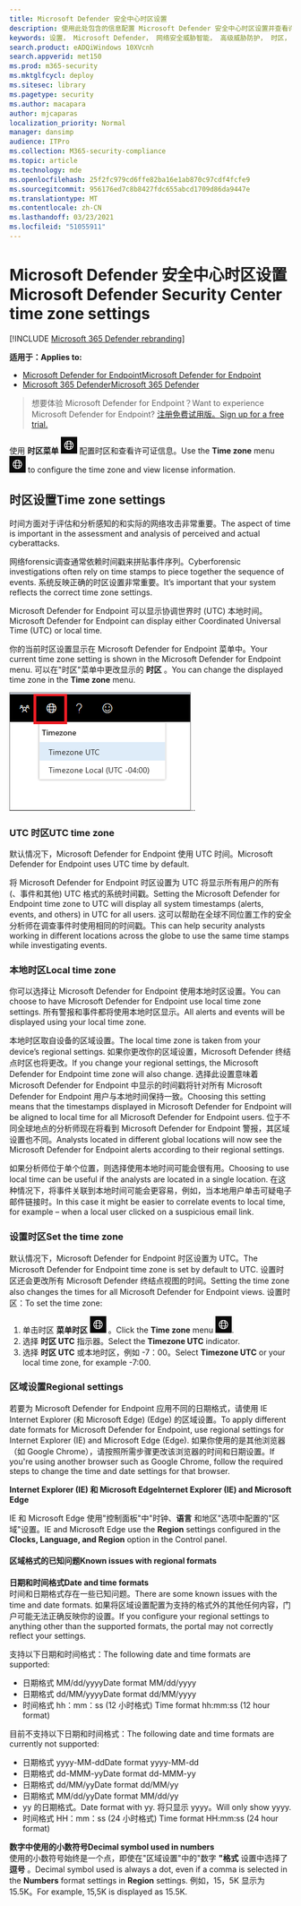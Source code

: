 ```yaml
---
title: Microsoft Defender 安全中心时区设置
description: 使用此处包含的信息配置 Microsoft Defender 安全中心时区设置并查看许可证信息。
keywords: 设置， Microsoft Defender， 网络安全威胁智能， 高级威胁防护， 时区， utc， 本地时间， 许可证
search.product: eADQiWindows 10XVcnh
search.appverid: met150
ms.prod: m365-security
ms.mktglfcycl: deploy
ms.sitesec: library
ms.pagetype: security
ms.author: macapara
author: mjcaparas
localization_priority: Normal
manager: dansimp
audience: ITPro
ms.collection: M365-security-compliance
ms.topic: article
ms.technology: mde
ms.openlocfilehash: 25f2fc979cd6ffe82ba16e1ab870c97cdf4fcfe9
ms.sourcegitcommit: 956176ed7c8b8427fdc655abcd1709d86da9447e
ms.translationtype: MT
ms.contentlocale: zh-CN
ms.lasthandoff: 03/23/2021
ms.locfileid: "51055911"
---
```

# <a name="microsoft-defender-security-center-time-zone-settings"></a><span data-ttu-id="a61ac-104">Microsoft Defender 安全中心时区设置</span><span class="sxs-lookup"><span data-stu-id="a61ac-104">Microsoft Defender Security Center time zone settings</span></span>

[!INCLUDE [Microsoft 365 Defender rebranding](../../includes/microsoft-defender.md)]

<span data-ttu-id="a61ac-105">**适用于：**</span><span class="sxs-lookup"><span data-stu-id="a61ac-105">**Applies to:**</span></span>
- [<span data-ttu-id="a61ac-106">Microsoft Defender for Endpoint</span><span class="sxs-lookup"><span data-stu-id="a61ac-106">Microsoft Defender for Endpoint</span></span>](https://go.microsoft.com/fwlink/p/?linkid=2146631)
- [<span data-ttu-id="a61ac-107">Microsoft 365 Defender</span><span class="sxs-lookup"><span data-stu-id="a61ac-107">Microsoft 365 Defender</span></span>](https://go.microsoft.com/fwlink/?linkid=2118804)




><span data-ttu-id="a61ac-108">想要体验 Microsoft Defender for Endpoint？</span><span class="sxs-lookup"><span data-stu-id="a61ac-108">Want to experience Microsoft Defender for Endpoint?</span></span> [<span data-ttu-id="a61ac-109">注册免费试用版。</span><span class="sxs-lookup"><span data-stu-id="a61ac-109">Sign up for a free trial.</span></span>](https://www.microsoft.com/microsoft-365/windows/microsoft-defender-atp?ocid=docs-wdatp-settings-abovefoldlink)

<span data-ttu-id="a61ac-110">使用 **时区菜单** ![ 时区设置图标 1 ](images/atp-time-zone.png) 配置时区和查看许可证信息。</span><span class="sxs-lookup"><span data-stu-id="a61ac-110">Use the **Time zone** menu ![Time zone settings icon1](images/atp-time-zone.png) to configure the time zone and view license information.</span></span>

## <a name="time-zone-settings"></a><span data-ttu-id="a61ac-111">时区设置</span><span class="sxs-lookup"><span data-stu-id="a61ac-111">Time zone settings</span></span>
<span data-ttu-id="a61ac-112">时间方面对于评估和分析感知的和实际的网络攻击非常重要。</span><span class="sxs-lookup"><span data-stu-id="a61ac-112">The aspect of time is important in the assessment and analysis of perceived and actual cyberattacks.</span></span>

<span data-ttu-id="a61ac-113">网络forensic调查通常依赖时间戳来拼贴事件序列。</span><span class="sxs-lookup"><span data-stu-id="a61ac-113">Cyberforensic investigations often rely on time stamps to piece together the sequence of events.</span></span> <span data-ttu-id="a61ac-114">系统反映正确的时区设置非常重要。</span><span class="sxs-lookup"><span data-stu-id="a61ac-114">It’s important that your system reflects the correct time zone settings.</span></span>

<span data-ttu-id="a61ac-115">Microsoft Defender for Endpoint 可以显示协调世界时 (UTC) 本地时间。</span><span class="sxs-lookup"><span data-stu-id="a61ac-115">Microsoft Defender for Endpoint can display either Coordinated Universal Time (UTC) or local time.</span></span>

<span data-ttu-id="a61ac-116">你的当前时区设置显示在 Microsoft Defender for Endpoint 菜单中。</span><span class="sxs-lookup"><span data-stu-id="a61ac-116">Your current time zone setting is shown in the Microsoft Defender for Endpoint menu.</span></span> <span data-ttu-id="a61ac-117">可以在"时区"菜单中更改显示的 **时区** 。</span><span class="sxs-lookup"><span data-stu-id="a61ac-117">You can change the displayed time zone in the **Time zone** menu.</span></span>

![时区设置图标 2](images/atp-time-zone-menu.png)<span data-ttu-id="a61ac-119">.</span><span class="sxs-lookup"><span data-stu-id="a61ac-119">.</span></span>

### <a name="utc-time-zone"></a><span data-ttu-id="a61ac-120">UTC 时区</span><span class="sxs-lookup"><span data-stu-id="a61ac-120">UTC time zone</span></span>
<span data-ttu-id="a61ac-121">默认情况下，Microsoft Defender for Endpoint 使用 UTC 时间。</span><span class="sxs-lookup"><span data-stu-id="a61ac-121">Microsoft Defender for Endpoint uses UTC time by default.</span></span>

<span data-ttu-id="a61ac-122">将 Microsoft Defender for Endpoint 时区设置为 UTC 将显示所有用户的所有 (、事件和其他) UTC 格式的系统时间戳。</span><span class="sxs-lookup"><span data-stu-id="a61ac-122">Setting the Microsoft Defender for Endpoint time zone to UTC will display all system timestamps (alerts, events, and others) in UTC for all users.</span></span> <span data-ttu-id="a61ac-123">这可以帮助在全球不同位置工作的安全分析师在调查事件时使用相同的时间戳。</span><span class="sxs-lookup"><span data-stu-id="a61ac-123">This can help security analysts working in different locations across the globe to use the same time stamps while investigating events.</span></span>

### <a name="local-time-zone"></a><span data-ttu-id="a61ac-124">本地时区</span><span class="sxs-lookup"><span data-stu-id="a61ac-124">Local time zone</span></span>
<span data-ttu-id="a61ac-125">你可以选择让 Microsoft Defender for Endpoint 使用本地时区设置。</span><span class="sxs-lookup"><span data-stu-id="a61ac-125">You can choose to have Microsoft Defender for Endpoint use local time zone settings.</span></span> <span data-ttu-id="a61ac-126">所有警报和事件都将使用本地时区显示。</span><span class="sxs-lookup"><span data-stu-id="a61ac-126">All alerts and events will be displayed using your local time zone.</span></span>

<span data-ttu-id="a61ac-127">本地时区取自设备的区域设置。</span><span class="sxs-lookup"><span data-stu-id="a61ac-127">The local time zone is taken from your device’s regional settings.</span></span> <span data-ttu-id="a61ac-128">如果你更改你的区域设置，Microsoft Defender 终结点时区也将更改。</span><span class="sxs-lookup"><span data-stu-id="a61ac-128">If you change your regional settings, the Microsoft Defender for Endpoint time zone will also change.</span></span> <span data-ttu-id="a61ac-129">选择此设置意味着 Microsoft Defender for Endpoint 中显示的时间戳将针对所有 Microsoft Defender for Endpoint 用户与本地时间保持一致。</span><span class="sxs-lookup"><span data-stu-id="a61ac-129">Choosing this setting means that the timestamps displayed in Microsoft Defender for Endpoint will be aligned to local time for all Microsoft Defender for Endpoint users.</span></span> <span data-ttu-id="a61ac-130">位于不同全球地点的分析师现在将看到 Microsoft Defender for Endpoint 警报，其区域设置也不同。</span><span class="sxs-lookup"><span data-stu-id="a61ac-130">Analysts located in different global locations will now see the Microsoft Defender for Endpoint alerts according to their regional settings.</span></span>

<span data-ttu-id="a61ac-131">如果分析师位于单个位置，则选择使用本地时间可能会很有用。</span><span class="sxs-lookup"><span data-stu-id="a61ac-131">Choosing to use local time can be useful if the analysts are located in a single location.</span></span> <span data-ttu-id="a61ac-132">在这种情况下，将事件关联到本地时间可能会更容易，例如，当本地用户单击可疑电子邮件链接时。</span><span class="sxs-lookup"><span data-stu-id="a61ac-132">In this case it might be easier to correlate events to local time, for example – when a local user clicked on a suspicious email link.</span></span>

### <a name="set-the-time-zone"></a><span data-ttu-id="a61ac-133">设置时区</span><span class="sxs-lookup"><span data-stu-id="a61ac-133">Set the time zone</span></span>
<span data-ttu-id="a61ac-134">默认情况下，Microsoft Defender for Endpoint 时区设置为 UTC。</span><span class="sxs-lookup"><span data-stu-id="a61ac-134">The Microsoft Defender for Endpoint time zone is set by default to UTC.</span></span>
<span data-ttu-id="a61ac-135">设置时区还会更改所有 Microsoft Defender 终结点视图的时间。</span><span class="sxs-lookup"><span data-stu-id="a61ac-135">Setting the time zone also changes the times for all Microsoft Defender for Endpoint views.</span></span>
<span data-ttu-id="a61ac-136">设置时区：</span><span class="sxs-lookup"><span data-stu-id="a61ac-136">To set the time zone:</span></span>

1. <span data-ttu-id="a61ac-137">单击时区 **菜单时区** ![ 设置图标 3 ](images/atp-time-zone.png) 。</span><span class="sxs-lookup"><span data-stu-id="a61ac-137">Click the **Time zone** menu ![Time zone settings icon3](images/atp-time-zone.png).</span></span>
2. <span data-ttu-id="a61ac-138">选择 **时区 UTC** 指示器。</span><span class="sxs-lookup"><span data-stu-id="a61ac-138">Select the **Timezone UTC** indicator.</span></span>
3. <span data-ttu-id="a61ac-139">选择 **时区 UTC** 或本地时区，例如 -7：00。</span><span class="sxs-lookup"><span data-stu-id="a61ac-139">Select **Timezone UTC** or your local time zone, for example -7:00.</span></span>

### <a name="regional-settings"></a><span data-ttu-id="a61ac-140">区域设置</span><span class="sxs-lookup"><span data-stu-id="a61ac-140">Regional settings</span></span>
<span data-ttu-id="a61ac-141">若要为 Microsoft Defender for Endpoint 应用不同的日期格式，请使用 IE Internet Explorer (和 Microsoft Edge)  (Edge) 的区域设置。</span><span class="sxs-lookup"><span data-stu-id="a61ac-141">To apply different date formats for Microsoft Defender for Endpoint, use regional settings for Internet Explorer (IE) and Microsoft Edge (Edge).</span></span> <span data-ttu-id="a61ac-142">如果你使用的是其他浏览器（如 Google Chrome），请按照所需步骤更改该浏览器的时间和日期设置。</span><span class="sxs-lookup"><span data-stu-id="a61ac-142">If you're using another browser such as Google Chrome, follow the required steps to change the time and date settings for that browser.</span></span> 


<span data-ttu-id="a61ac-143">**Internet Explorer (IE) 和 Microsoft Edge**</span><span class="sxs-lookup"><span data-stu-id="a61ac-143">**Internet Explorer (IE) and Microsoft Edge**</span></span>

<span data-ttu-id="a61ac-144">IE 和 Microsoft  Edge 使用"控制面板"中"时钟、**语言** 和地区"选项中配置的"区域"设置。</span><span class="sxs-lookup"><span data-stu-id="a61ac-144">IE and Microsoft Edge use the **Region** settings configured in the **Clocks, Language, and Region** option in the Control panel.</span></span> 


#### <a name="known-issues-with-regional-formats"></a><span data-ttu-id="a61ac-145">区域格式的已知问题</span><span class="sxs-lookup"><span data-stu-id="a61ac-145">Known issues with regional formats</span></span>

<span data-ttu-id="a61ac-146">**日期和时间格式**</span><span class="sxs-lookup"><span data-stu-id="a61ac-146">**Date and time formats**</span></span><br>
<span data-ttu-id="a61ac-147">时间和日期格式存在一些已知问题。</span><span class="sxs-lookup"><span data-stu-id="a61ac-147">There are some known issues with the time and date formats.</span></span> <span data-ttu-id="a61ac-148">如果将区域设置配置为支持的格式外的其他任何内容，门户可能无法正确反映你的设置。</span><span class="sxs-lookup"><span data-stu-id="a61ac-148">If you configure your regional settings to anything other than the supported formats, the portal may not correctly reflect your settings.</span></span>

<span data-ttu-id="a61ac-149">支持以下日期和时间格式：</span><span class="sxs-lookup"><span data-stu-id="a61ac-149">The following date and time formats are supported:</span></span>
- <span data-ttu-id="a61ac-150">日期格式 MM/dd/yyyy</span><span class="sxs-lookup"><span data-stu-id="a61ac-150">Date format MM/dd/yyyy</span></span>
- <span data-ttu-id="a61ac-151">日期格式 dd/MM/yyyy</span><span class="sxs-lookup"><span data-stu-id="a61ac-151">Date format dd/MM/yyyy</span></span>
- <span data-ttu-id="a61ac-152">时间格式 hh：mm：ss (12 小时格式) </span><span class="sxs-lookup"><span data-stu-id="a61ac-152">Time format hh:mm:ss (12 hour format)</span></span>

<span data-ttu-id="a61ac-153">目前不支持以下日期和时间格式：</span><span class="sxs-lookup"><span data-stu-id="a61ac-153">The following date and time formats are currently not supported:</span></span>
- <span data-ttu-id="a61ac-154">日期格式 yyyy-MM-dd</span><span class="sxs-lookup"><span data-stu-id="a61ac-154">Date format yyyy-MM-dd</span></span>
- <span data-ttu-id="a61ac-155">日期格式 dd-MMM-yy</span><span class="sxs-lookup"><span data-stu-id="a61ac-155">Date format dd-MMM-yy</span></span>
- <span data-ttu-id="a61ac-156">日期格式 dd/MM/yy</span><span class="sxs-lookup"><span data-stu-id="a61ac-156">Date format dd/MM/yy</span></span>
- <span data-ttu-id="a61ac-157">日期格式 MM/dd/yy</span><span class="sxs-lookup"><span data-stu-id="a61ac-157">Date format MM/dd/yy</span></span>
- <span data-ttu-id="a61ac-158">yy 的日期格式。</span><span class="sxs-lookup"><span data-stu-id="a61ac-158">Date format with yy.</span></span> <span data-ttu-id="a61ac-159">将只显示 yyyy。</span><span class="sxs-lookup"><span data-stu-id="a61ac-159">Will only show yyyy.</span></span>
- <span data-ttu-id="a61ac-160">时间格式 HH：mm：ss (24 小时格式) </span><span class="sxs-lookup"><span data-stu-id="a61ac-160">Time format HH:mm:ss (24 hour format)</span></span>

<span data-ttu-id="a61ac-161">**数字中使用的小数符号**</span><span class="sxs-lookup"><span data-stu-id="a61ac-161">**Decimal symbol used in numbers**</span></span><br>
<span data-ttu-id="a61ac-162">使用的小数符号始终是一个点，即使在"区域设置"中的"数字 **"格式** 设置中选择了 **逗号** 。</span><span class="sxs-lookup"><span data-stu-id="a61ac-162">Decimal symbol used is always a dot, even if a comma is selected in  the **Numbers** format settings in **Region** settings.</span></span> <span data-ttu-id="a61ac-163">例如，15，5K 显示为 15.5K。</span><span class="sxs-lookup"><span data-stu-id="a61ac-163">For example, 15,5K is displayed as 15.5K.</span></span>


